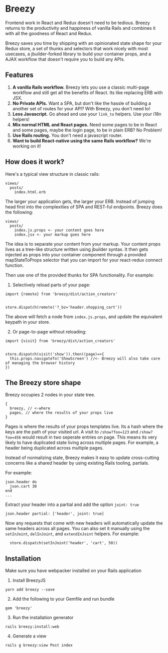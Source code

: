 # Breezy

Frontend work in React and Redux doesn't need to be tedious. Breezy returns to the productivity and happiness of vanilla Rails and combines it with all the goodness of React and Redux.

Breezy saves you time by shipping with an opinionated state shape for your Redux store, a set of thunks and selectors that work nicely with most usecases, a jbuilder-forked library to build your container props, and a AJAX workflow that doesn't require you to build any APIs.

## Features
1. **A vanilla Rails workflow.** Breezy lets you use a classic multi-page workflow and still get all the benefits of React. Its like replacing ERB with JSX.
2. **No Private APIs.** Want a SPA, but don't like the hassle of building a another set of routes for your API? With Breezy, you don't need to!
2. **Less Javascript.** Go ahead and use your `link_to` helpers. Use your i18n helpers!
3. **Mix normal HTML and React pages.** Need some pages to be in React and some pages, maybe the login page, to be in plain ERB? No Problem!
4. **Use Rails routing.** You don't need a javascript router.
5. **Want to build React-native using the same Rails workflow?** We're working on it!

## How does it work?

Here's a typical view structure in classic rails:

```
views/
  posts/
    index.html.erb
```

The larger your application gets, the larger your ERB. Instead of jumping head first into the complexities of SPA and REST-ful endpoints. Breezy does the following:

```
views/
  posts/
    index.js.props <- your content goes here
    index.jsx <- your markup goes here
```

The idea is to separate your content from your markup. Your content props lives as a tree-like structure written using jbuilder syntax. It then gets injected as props into your container component through a provided mapStateToProps selector that you can import for your react-redux connect function.

Then use one of the provided thunks for SPA functionality. For example:

1. Selectively reload parts of your page:
```
import {remote} from 'breezy/dist/action_creators'


store.dispatch(remote('?_bz='header.shopping_cart'))
```
The above will fetch a node from `index.js.props`, and update the equivalent keypath in your store.


2. Or page-to-page without reloading:

```
import {visit} from 'breezy/dist/action_creators'


store.dispatch(visit('show')).then((page)=>{
  this.props.navigateTo('ShowScreen') //<- Breezy will also take care of managing the browser history
})
```


## The Breezy store shape
Breezy occupies 2 nodes in your state tree.

```
{
  breezy, // <-where
  pages, // where the results of your props live
}
```

Pages is where the results of your props templates live. Its a hash where the keys are the path of your visited url. A visit to `/show?foo=123` and `/show?foo=456` would result in two seperate entries on page. This means its very likely to have duplicated state living across multiple pages. For example, a header being duplicated across multiple pages.

Instead of normalizing state, Breezy makes it easy to update cross-cutting concerns like a shared header by using existing Rails tooling, partials.

For example:
```
json.header do
  json.cart 30
end
...
```

Extract your header into a partial and add the option `joint: true`
```
json.header partial: ['header', joint: true]
```

Now any requests that come with new headers will automatically update the same headers across all pages. You can also set it manually using the `setInJoint`, `delInJoint`, and `extendInJoint` helpers. For example:

```
  store.dispatch(setInJoint('header', 'cart', 50))
```

## Installation

Make sure you have webpacker installed on your Rails application

1. Install BreezyJS

```
yarn add breezy --save
```

2. Add the following to your Gemfile and run bundle
```
gem 'breezy'
```

3. Run the installation generator
```
rails breezy:install:web
```

4. Generate a view
```
rails g breezy:view Post index
```
